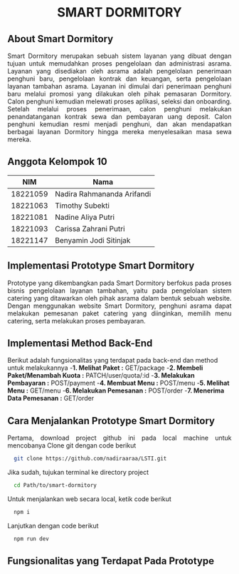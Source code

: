 <h1 align="center">SMART DORMITORY</h1>

## About Smart Dormitory

<div style="text-align: justify">
Smart Dormitory merupakan sebuah sistem layanan yang dibuat dengan tujuan untuk memudahkan proses pengelolaan dan administrasi asrama. Layanan yang disediakan oleh asrama adalah pengelolaan penerimaan penghuni baru, pengelolaan kontrak dan keuangan, serta pengelolaan layanan tambahan asrama. Layanan ini dimulai dari penerimaan penghuni baru melalui promosi yang dilakukan oleh pihak pemasaran Dormitory. Calon penghuni kemudian melewati proses aplikasi, seleksi dan onboarding. Setelah melalui proses penerimaan, calon penghuni melakukan penandatanganan kontrak sewa dan pembayaran uang deposit. Calon penghuni kemudian resmi menjadi penghuni, dan akan mendapatkan berbagai layanan Dormitory hingga mereka menyelesaikan masa sewa mereka.
</div>

## Anggota Kelompok 10

| NIM      | Nama                       |
| -------- | -------------------------- |
| 18221059 | Nadira Rahmananda Arifandi |
| 18221063 | Timothy Subekti            |
| 18221081 | Nadine Aliya Putri         |
| 18221093 | Carissa Zahrani Putri      |
| 18221147 | Benyamin Jodi Sitinjak     |

## Implementasi Prototype Smart Dormitory

<div style="text-align: justify">
Prototype yang dikembangkan pada Smart Dormitory berfokus pada proses bisnis pengelolaan layanan tambahan, yaitu pada pengelolaan sistem catering yang ditawarkan oleh pihak asrama dalam bentuk sebuah website. Dengan menggunakan website Smart Dormitory, penghuni asrama dapat melakukan pemesanan paket catering yang diinginkan, memilih menu catering, serta melakukan proses pembayaran.
</div>

## Implementasi Method Back-End
Berikut adalah fungsionalitas yang terdapat pada back-end dan method untuk melakukannya
-**1. Melihat Paket :** GET/package
-**2. Membeli Paket/Menambah Kuota :** PATCH/user/quota/:id
-**3. Melakukan Pembayaran :** POST/payment
-**4. Membuat Menu :** POST/menu
-**5. Melihat Menu :** GET/menu
-**6. Melakukan Pemesanan :** POST/order
-**7. Menerima Data Pemesanan :** GET/order



## Cara Menjalankan Prototype Smart Dormitory
<div style="text-align: justify">
Pertama, download project github ini pada local machine untuk mencobanya
Clone git dengan code berikut

```bash
  git clone https://github.com/nadiraaraa/LSTI.git
```

Jika sudah, tujukan terminal ke directory project
```bash
  cd Path/to/smart-dormitory
```

Untuk menjalankan web secara local, ketik code berikut
```bash
  npm i
```
Lanjutkan dengan code berikut
```bash
  npm run dev
```
</div>

## Fungsionalitas yang Terdapat Pada Prototype 
